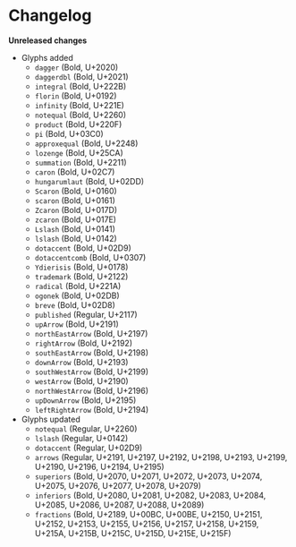 # Changelog

**Unreleased changes**

- Glyphs added
  - `dagger` (Bold, U+2020)
  - `daggerdbl` (Bold, U+2021)
  - `integral` (Bold, U+222B)
  - `florin` (Bold, U+0192)
  - `infinity` (Bold, U+221E)
  - `notequal` (Bold, U+2260)
  - `product` (Bold, U+220F)
  - `pi` (Bold, U+03C0)
  - `approxequal` (Bold, U+2248)
  - `lozenge` (Bold, U+25CA)
  - `summation` (Bold, U+2211)
  - `caron` (Bold, U+02C7)
  - `hungarumlaut` (Bold, U+02DD)
  - `Scaron` (Bold, U+0160)
  - `scaron` (Bold, U+0161)
  - `Zcaron` (Bold, U+017D)
  - `zcaron` (Bold, U+017E)
  - `Lslash` (Bold, U+0141)
  - `lslash` (Bold, U+0142)
  - `dotaccent` (Bold, U+02D9)
  - `dotaccentcomb` (Bold, U+0307)
  - `Ydierisis` (Bold, U+0178)
  - `trademark` (Bold, U+2122)
  - `radical` (Bold, U+221A)
  - `ogonek` (Bold, U+02DB)
  - `breve` (Bold, U+02D8)
  - `published` (Regular, U+2117)
  - `upArrow` (Bold, U+2191)
  - `northEastArrow` (Bold, U+2197)
  - `rightArrow` (Bold, U+2192)
  - `southEastArrow` (Bold, U+2198)
  - `downArrow` (Bold, U+2193)
  - `southWestArrow` (Bold, U+2199)
  - `westArrow` (Bold, U+2190)
  - `northWestArrow` (Bold, U+2196)
  - `upDownArrow` (Bold, U+2195)
  - `leftRightArrow` (Bold, U+2194)
- Glyphs updated
  - `notequal` (Regular, U+2260)
  - `lslash` (Regular, U+0142)
  - `dotaccent` (Regular, U+02D9)
  - `arrows` (Regular, U+2191, U+2197, U+2192, U+2198, U+2193, U+2199, U+2190, U+2196, U+2194, U+2195)
  - `superiors` (Bold, U+2070, U+2071, U+2072, U+2073, U+2074, U+2075, U+2076, U+2077, U+2078, U+2079)
  - `inferiors` (Bold, U+2080, U+2081, U+2082, U+2083, U+2084, U+2085, U+2086, U+2087, U+2088, U+2089)
  - `fractions` (Bold, U+2189, U+00BC, U+00BE, U+2150, U+2151, U+2152, U+2153, U+2155, U+2156, U+2157, U+2158, U+2159, U+215A, U+215B, U+215C, U+215D, U+215E, U+215F)
